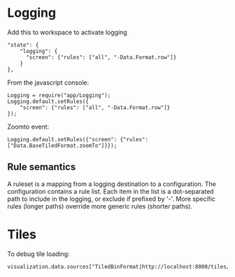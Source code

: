 # Logging

Add this to workspace to activate logging

    "state": {
        "logging": {
          "screen": {"rules": ["all", "-Data.Format.row"]}
        }
    },

From the javascript console:

    Logging = require("app/Logging");
    Logging.default.setRules({
        "screen": {"rules": ["all", "-Data.Format.row"]}
    });

Zoomto event:

    Logging.default.setRules({"screen": {"rules": ["Data.BaseTiledFormat.zoomTo"]}});

## Rule semantics

A ruleset is a mapping from a logging destination to a configuration.
The configuration contains a rule list. Each item in the list is a
dot-separated path to include in the logging, or exclude if prefixed
by '-'. More specific rules (longer paths) override more generic rules
(shorter paths).


# Tiles
To debug tile loading:

    visualization.data.sources["TiledBinFormat|http://localhost:8000/tiles/tiledata3"].source.printTree()
